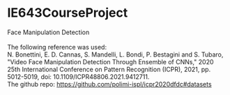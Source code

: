 # IE643CourseProject
Face Manipulation Detection <br><br>
The following reference was used:<br>
N. Bonettini, E. D. Cannas, S. Mandelli, L. Bondi, P. Bestagini and S. Tubaro, "Video Face Manipulation Detection Through Ensemble of CNNs," 2020 25th International Conference on Pattern Recognition (ICPR), 2021, pp. 5012-5019, doi: 10.1109/ICPR48806.2021.9412711.<br>
The github repo: https://github.com/polimi-ispl/icpr2020dfdc#datasets 
